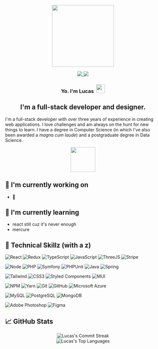 <p align="center">
   <img src="https://github.com/lucas-de-abreu/lucas-de-abreu/assets/48230662/31c53d45-a855-43f5-8fe1-9aee83ae7f35" width="200" height="200"/>  
</p>

<p align="center">
  <a target="_blank" href="https://www.linkedin.com/in/abreu-lucass">
    <img src="https://img.shields.io/badge/LinkedIn-2f2f41?style=for-the-badge&logo=linkedin&logoColor=ff79c6"/>
  </a>
  
  <a target="_blank" href="https://www.instagram.com/luks.de.abreu">
    <img src="https://img.shields.io/badge/Instagram-2f2f41?style=for-the-badge&logo=instagram&logoColor=ff79c6"/>
  </a>
</p>

<h3 align="center">Yo. I'm Lucas  <img src="https://github.com/lucas-de-abreu/lucas-de-abreu/assets/48230662/2f8f7f8e-b418-4135-b79d-231b0801d433" height="28" width="28"/></h3>

<h2 align="center">I'm a full-stack developer and designer.</h2> 

I'm a full-stack developer with over three years of experience in creating web applications. I love challenges and am always on the hunt for new things to learn. I have a degree in Computer Science (in which I've also been awarded a _magna cum laude_) and a postgraduate degree in Data Science.

<div align="center">
   <img src="https://media.giphy.com/media/WUlplcMpOCEmTGBtBW/giphy.gif" width="80">
</div>

## 🔭 I'm currently working on

- 🤫

## 🌱 I'm currently learning

- react still cuz it's never enough
- mercure

## 💼 Technical Skillz (with a z)

![React](https://img.shields.io/badge/React-2f2f41?style=for-the-badge&logo=react&logoColor=a885e9)
![Redux](https://img.shields.io/badge/Redux-2f2f41?style=for-the-badge&logo=redux&logoColor=a885e9)
![TypeScript](https://img.shields.io/badge/TypeScript-2f2f41?style=for-the-badge&logo=typescript&logoColor=a885e9)
![JavaScript](https://img.shields.io/badge/JavaScript-2f2f41?style=for-the-badge&logo=JavaScript&logoColor=a885e9)
![ThreeJS](https://img.shields.io/badge/ThreeJS-2f2f41?style=for-the-badge&logo=three.js&logoColor=a885e9)
![Stripe](https://img.shields.io/badge/Stripe-2f2f41?style=for-the-badge&logo=Stripe&logoColor=a885e9)

![Node](https://img.shields.io/badge/Node.js-2f2f41?style=for-the-badge&logo=node.js&logoColor=50fa7b)
![PHP](https://img.shields.io/badge/PHP-2f2f41?style=for-the-badge&logo=php&logoColor=50fa7b)
![Symfony](https://img.shields.io/badge/Symfony-2f2f41?logo=symfony&logoColor=50fa7b&style=for-the-badge)
![PHPUnit](https://img.shields.io/badge/PHPUnit-2f2f41?style=for-the-badge&logo=Jest&logoColor=50fa7b)
![Java](https://img.shields.io/badge/Java-2f2f41?style=for-the-badge&logo=openjdk&logoColor=50fa7b)
![Spring](https://img.shields.io/badge/Spring-2f2f41?style=for-the-badge&logo=spring&logoColor=50fa7b)

![Tailwind](https://img.shields.io/badge/Tailwind_CSS-2f2f41?style=for-the-badge&logo=tailwind-css&logoColor=8be9fd)
![CSS3](https://img.shields.io/badge/css3-2f2f41.svg?style=for-the-badge&logo=css3&logoColor=8be9fd)
![Styled Components](https://img.shields.io/badge/styled--components-2f2f41?style=for-the-badge&logo=styled-components&logoColor=8be9fd)
![MUI](https://img.shields.io/badge/MUI-2f2f41.svg?style=for-the-badge&logo=mui&logoColor=8be9fd)

![NPM](https://img.shields.io/badge/NPM-2f2f41.svg?style=for-the-badge&logo=npm&logoColor=ff79c6)
![Yarn](https://img.shields.io/badge/yarn-2f2f41.svg?style=for-the-badge&logo=yarn&logoColor=ff79c6)
![Git](https://img.shields.io/badge/git-2f2f41.svg?style=for-the-badge&logo=git&logoColor=ff79c6)
![GitHub](https://img.shields.io/badge/github-2f2f41.svg?style=for-the-badge&logo=github&logoColor=ff79c6)
![Microsoft Azure](https://img.shields.io/badge/Azure-2f2f41.svg?style=for-the-badge&logo=microsoft-azure&logoColor=ff79c6)

![MySQL](https://img.shields.io/badge/MySQL-2f2f41?style=for-the-badge&logo=mysql&logoColor=ff5555)
![PostgreSQL](https://img.shields.io/badge/PostgreSQL-2f2f41?style=for-the-badge&logo=postgresql&logoColor=ff5555)
![MongoDB](https://img.shields.io/badge/MongoDB-2f2f41?style=for-the-badge&logo=mongodb&logoColor=ff5555)


![Adobe Photoshop](https://img.shields.io/badge/Adobe%20Photoshop-2f2f41?style=for-the-badge&logo=Adobe%20Photoshop&logoColor=f1fa8c)
![Figma](https://img.shields.io/badge/figma-2f2f41.svg?style=for-the-badge&logo=figma&logoColor=f1fa8c)

## 📈 GitHub Stats

<div align="center">
  <img
    src="https://github-readme-streak-stats.herokuapp.com?user=lucas-de-abreu&theme=dracula&date_format=M%20j%5B%2C%20Y%5D"
    alt="Lucas's Commit Streak"
  />
</div>

<div align="center">
  <img
    src="https://github-readme-stats.vercel.app/api/top-langs/?username=lucas-de-abreu&theme=dracula&layout=compact"
    alt="Lucas's Top Languages"
  />
</div>


